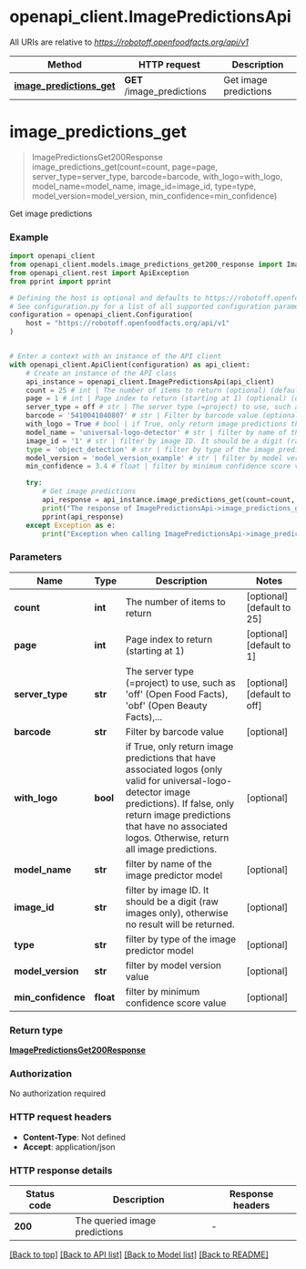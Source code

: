 # openapi_client.ImagePredictionsApi

All URIs are relative to *https://robotoff.openfoodfacts.org/api/v1*

Method | HTTP request | Description
------------- | ------------- | -------------
[**image_predictions_get**](ImagePredictionsApi.md#image_predictions_get) | **GET** /image_predictions | Get image predictions


# **image_predictions_get**
> ImagePredictionsGet200Response image_predictions_get(count=count, page=page, server_type=server_type, barcode=barcode, with_logo=with_logo, model_name=model_name, image_id=image_id, type=type, model_version=model_version, min_confidence=min_confidence)

Get image predictions

### Example


```python
import openapi_client
from openapi_client.models.image_predictions_get200_response import ImagePredictionsGet200Response
from openapi_client.rest import ApiException
from pprint import pprint

# Defining the host is optional and defaults to https://robotoff.openfoodfacts.org/api/v1
# See configuration.py for a list of all supported configuration parameters.
configuration = openapi_client.Configuration(
    host = "https://robotoff.openfoodfacts.org/api/v1"
)


# Enter a context with an instance of the API client
with openapi_client.ApiClient(configuration) as api_client:
    # Create an instance of the API class
    api_instance = openapi_client.ImagePredictionsApi(api_client)
    count = 25 # int | The number of items to return (optional) (default to 25)
    page = 1 # int | Page index to return (starting at 1) (optional) (default to 1)
    server_type = off # str | The server type (=project) to use, such as 'off' (Open Food Facts), 'obf' (Open Beauty Facts),... (optional) (default to off)
    barcode = '5410041040807' # str | Filter by barcode value (optional)
    with_logo = True # bool | if True, only return image predictions that have associated logos (only valid for universal-logo-detector image predictions). If false, only return image predictions that have no associated logos. Otherwise, return all image predictions. (optional)
    model_name = 'universal-logo-detector' # str | filter by name of the image predictor model (optional)
    image_id = '1' # str | filter by image ID. It should be a digit (raw images only), otherwise no result will be returned. (optional)
    type = 'object_detection' # str | filter by type of the image predictor model (optional)
    model_version = 'model_version_example' # str | filter by model version value (optional)
    min_confidence = 3.4 # float | filter by minimum confidence score value (optional)

    try:
        # Get image predictions
        api_response = api_instance.image_predictions_get(count=count, page=page, server_type=server_type, barcode=barcode, with_logo=with_logo, model_name=model_name, image_id=image_id, type=type, model_version=model_version, min_confidence=min_confidence)
        print("The response of ImagePredictionsApi->image_predictions_get:\n")
        pprint(api_response)
    except Exception as e:
        print("Exception when calling ImagePredictionsApi->image_predictions_get: %s\n" % e)
```



### Parameters


Name | Type | Description  | Notes
------------- | ------------- | ------------- | -------------
 **count** | **int**| The number of items to return | [optional] [default to 25]
 **page** | **int**| Page index to return (starting at 1) | [optional] [default to 1]
 **server_type** | **str**| The server type (&#x3D;project) to use, such as &#39;off&#39; (Open Food Facts), &#39;obf&#39; (Open Beauty Facts),... | [optional] [default to off]
 **barcode** | **str**| Filter by barcode value | [optional] 
 **with_logo** | **bool**| if True, only return image predictions that have associated logos (only valid for universal-logo-detector image predictions). If false, only return image predictions that have no associated logos. Otherwise, return all image predictions. | [optional] 
 **model_name** | **str**| filter by name of the image predictor model | [optional] 
 **image_id** | **str**| filter by image ID. It should be a digit (raw images only), otherwise no result will be returned. | [optional] 
 **type** | **str**| filter by type of the image predictor model | [optional] 
 **model_version** | **str**| filter by model version value | [optional] 
 **min_confidence** | **float**| filter by minimum confidence score value | [optional] 

### Return type

[**ImagePredictionsGet200Response**](ImagePredictionsGet200Response.md)

### Authorization

No authorization required

### HTTP request headers

 - **Content-Type**: Not defined
 - **Accept**: application/json

### HTTP response details

| Status code | Description | Response headers |
|-------------|-------------|------------------|
**200** | The queried image predictions |  -  |

[[Back to top]](#) [[Back to API list]](../README.md#documentation-for-api-endpoints) [[Back to Model list]](../README.md#documentation-for-models) [[Back to README]](../README.md)

